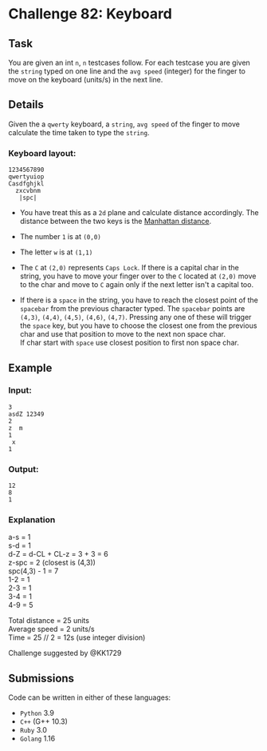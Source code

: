 # Challenge 82: Keyboard

## Task

You are given an int `n`, `n` testcases follow. For each testcase you are given the `string` typed on one line and the `avg speed` (integer) for the finger to move on the keyboard (units/s) in the next line.

## Details

Given the a `qwerty` keyboard, a `string`, `avg speed` of the finger to move calculate the time taken to type the `string`.

### Keyboard layout:
```
1234567890
qwertyuiop
Casdfghjkl
  zxcvbnm
   |spc|
```

- You have treat this as a `2d` plane and calculate distance accordingly. The distance between the two keys is the [Manhattan distance](https://en.wikipedia.org/wiki/Taxicab_geometry).

- The number `1` is at `(0,0)`
- The letter `w` is at `(1,1)`
- The `C` at `(2,0)` represents `Caps Lock`. If there is a capital char in the string, you have to move your finger over to the `C` located at `(2,0)` move to the char and move to `C` again only if the next letter isn't a capital too.

- If there is a `space` in the string, you have to reach the closest point of the `spacebar` from the previous character typed.
The `spacebar` points are `(4,3)`, `(4,4)`, `(4,5)`, `(4,6)`, `(4,7)`. Pressing any one of these will trigger the `space` key, but you have to choose the closest one from the previous char and use that position to move to the next non space char.  
If char start with `space` use closest position to first non space char.

## Example

### Input:
```
3
asdZ 12349
2
z  m
1
 x
1
```

### Output:
```
12
8
1
```

### Explanation

a-s = 1  
s-d = 1  
d-Z = d-CL + CL-z = 3 + 3 = 6  
z-spc = 2 (closest is (4,3))  
spc(4,3) - 1 = 7  
1-2 = 1  
2-3 = 1  
3-4 = 1  
4-9 = 5  

Total distance = 25 units  
Average speed = 2 units/s  
Time = 25 // 2 = 12s (use integer division)

Challenge suggested by @KK1729

## Submissions

Code can be written in either of these languages:

- `Python` 3.9
- `C++` (G++ 10.3)
- `Ruby` 3.0
- `Golang` 1.16